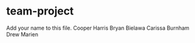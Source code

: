 # team-project
Add your name to this file.
Cooper Harris
Bryan Bielawa
Carissa Burnham
Drew Marien 
